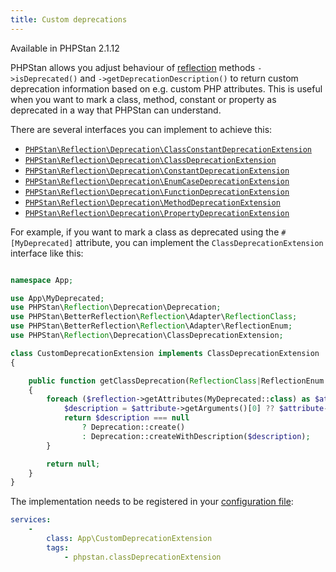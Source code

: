 ```yaml
---
title: Custom deprecations
---
```


<div class="text-xs inline-block border border-green-600 text-green-600 bg-green-100 rounded px-1 mb-4">Available in PHPStan 2.1.12</div>

PHPStan allows you adjust behaviour of [reflection](/developing-extensions/reflection) methods `->isDeprecated()` and `->getDeprecationDescription()` to return custom deprecation information based on e.g. custom PHP attributes. 
This is useful when you want to mark a class, method, constant or property as deprecated in a way that PHPStan can understand.

There are several interfaces you can implement to achieve this:

- [`PHPStan\Reflection\Deprecation\ClassConstantDeprecationExtension`](https://apiref.phpstan.org/2.1.x/PHPStan.Reflection.Deprecation.ClassConstantDeprecationExtension.html)
- [`PHPStan\Reflection\Deprecation\ClassDeprecationExtension`](https://apiref.phpstan.org/2.1.x/PHPStan.Reflection.Deprecation.ClassDeprecationExtension.html)
- [`PHPStan\Reflection\Deprecation\ConstantDeprecationExtension`](https://apiref.phpstan.org/2.1.x/PHPStan.Reflection.Deprecation.ConstantDeprecationExtension.html)
- [`PHPStan\Reflection\Deprecation\EnumCaseDeprecationExtension`](https://apiref.phpstan.org/2.1.x/PHPStan.Reflection.Deprecation.EnumCaseDeprecationExtension.html)
- [`PHPStan\Reflection\Deprecation\FunctionDeprecationExtension`](https://apiref.phpstan.org/2.1.x/PHPStan.Reflection.Deprecation.FunctionDeprecationExtension.html)
- [`PHPStan\Reflection\Deprecation\MethodDeprecationExtension`](https://apiref.phpstan.org/2.1.x/PHPStan.Reflection.Deprecation.MethodDeprecationExtension.html)
- [`PHPStan\Reflection\Deprecation\PropertyDeprecationExtension`](https://apiref.phpstan.org/2.1.x/PHPStan.Reflection.Deprecation.PropertyDeprecationExtension.html)


For example, if you want to mark a class as deprecated using the `#[MyDeprecated]` attribute, you can implement the `ClassDeprecationExtension` interface like this:

```php

namespace App;

use App\MyDeprecated;
use PHPStan\Reflection\Deprecation\Deprecation;
use PHPStan\BetterReflection\Reflection\Adapter\ReflectionClass;
use PHPStan\BetterReflection\Reflection\Adapter\ReflectionEnum;
use PHPStan\Reflection\Deprecation\ClassDeprecationExtension;

class CustomDeprecationExtension implements ClassDeprecationExtension
{

	public function getClassDeprecation(ReflectionClass|ReflectionEnum $reflection): ?Deprecation
	{
		foreach ($reflection->getAttributes(MyDeprecated::class) as $attribute) {
			$description = $attribute->getArguments()[0] ?? $attribute->getArguments()['description'] ?? null;
			return $description === null
				? Deprecation::create()
				: Deprecation::createWithDescription($description);
		}

		return null;
	}
}
```

The implementation needs to be registered in your [configuration file](/config-reference):

```yaml
services:
	-
		class: App\CustomDeprecationExtension
		tags:
			- phpstan.classDeprecationExtension
```
